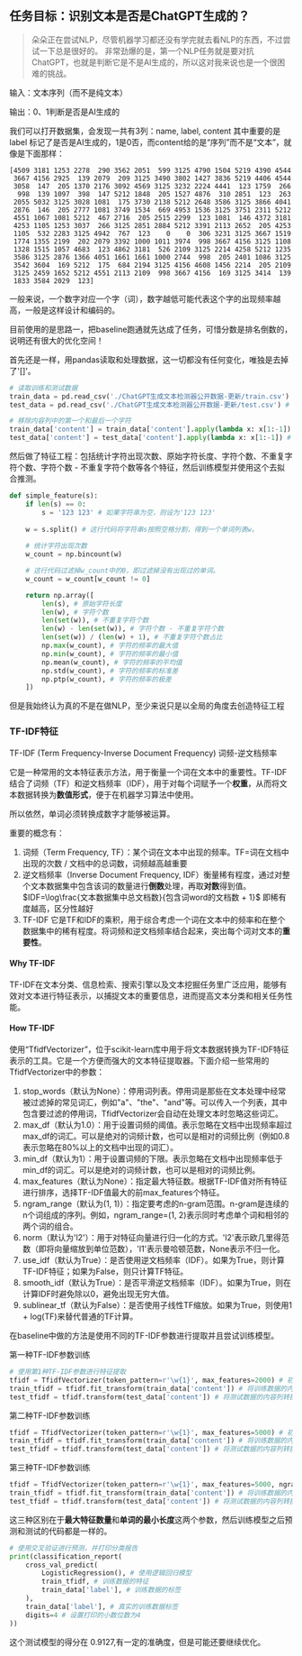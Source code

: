 ## 任务目标：识别文本是否是ChatGPT生成的？

> 朵朵正在尝试NLP，尽管机器学习都还没有学完就去看NLP的东西，不过尝试一下总是很好的。
> 非常劲爆的是，第一个NLP任务就是要对抗ChatGPT，也就是判断它是不是AI生成的，所以这对我来说也是一个很困难的挑战。


输入：文本序列（而不是纯文本）

输出：0、1判断是否是AI生成的

我们可以打开数据集，会发现一共有3列：name, label, content
其中重要的是 label 标记了是否是AI生成的，1是0否，而content给的是“序列”而不是“文本”，就像是下面那样：

```
[4509 3181 1253 2278  290 3562 2051  599 3125 4790 1504 5219 4390 4544
 3667 4156 2925  139 2079  209 3125 3490 3802 1427 3836 5219 4406 4544
 3058  147  205 1370 2176 3092 4569 3125 3232 2224 4441  123 1759  266
  998  139 1097  398  147 5212 1848  205 1527 4876  310 2851  123  263
 2055 5032 3125 3028 1081  175 3730 2138 5212 2648 3586 3125 3866 4041
 2876  146  205 2777 1081 3749 1534  669 4953 1536 3125 3751 2311 5212
 4551 1067 1081 5212  467 2716  205 2515 2299  123 1081  146 4372 3181
 4253 1105 1253 3037  266 3125 2851 2884 5212 3391 2113 2652  205 4253
 1105  532 2283 3125 4942  767  123    0    0  306 3231 3125 3667 1519
 1774 1355 2199  202 2079 3392 1000 1011 3974  998 3667 4156 3125 1108
 1328 1515 1057 4683  123 4862 3181  526 2109 3125 2214 4258 5212 1235
 3586 3125 2876 1366 4051 1661 1661 1000 2744  998  205 2401 1086 3125
 3542 3604  169 5212  175  684 2194 3125 4156 4608 1456 2214  205 2109
 3125 2459 1652 5212 4551 2113 2109  998 3667 4156  169 3125 3414  139
 1833 3584 2029  123]
```

一般来说，一个数字对应一个字（词），数字越低可能代表这个字的出现频率越高，一般是这样设计和编码的。

目前使用的是思路一，把baseline跑通就先达成了任务，可惜分数是排名倒数的，说明还有很大的优化空间！

首先还是一样，用pandas读取和处理数据，这一切都没有任何变化，唯独是去掉了'[]'。

```python
# 读取训练和测试数据
train_data = pd.read_csv('./ChatGPT生成文本检测器公开数据-更新/train.csv') # 读取训练数据
test_data = pd.read_csv('./ChatGPT生成文本检测器公开数据-更新/test.csv') # 读取测试数据

# 移除内容列中的第一个和最后一个字符
train_data['content'] = train_data['content'].apply(lambda x: x[1:-1]) # 移除训练数据中内容列的每个字符串的第一个和最后一个字符
test_data['content'] = test_data['content'].apply(lambda x: x[1:-1]) # 移除测试数据中内容列的每个字符串的第一个和最后一个字符
```

然后做了特征工程：包括统计字符出现次数、原始字符长度、字符个数、不重复字符个数、字符个数 - 不重复字符个数等各个特征，然后训练模型并使用这个去拟合推测。

```python
def simple_feature(s):
    if len(s) == 0:
        s = '123 123' # 如果字符串为空，则设为'123 123'
    
    w = s.split() # 这行代码将字符串s按照空格分割，得到一个单词列表w。
    
    # 统计字符出现次数
    w_count = np.bincount(w)

    # 这行代码过滤掉w_count中的0，即过滤掉没有出现过的单词。
    w_count = w_count[w_count != 0]

    return np.array([
        len(s), # 原始字符长度
        len(w), # 字符个数
        len(set(w)), # 不重复字符个数
        len(w) - len(set(w)), # 字符个数 - 不重复字符个数
        len(set(w)) / (len(w) + 1), # 不重复字符个数占比
        np.max(w_count), # 字符的频率的最大值
        np.min(w_count), # 字符的频率的最小值
        np.mean(w_count), # 字符的频率的平均值
        np.std(w_count), # 字符的频率的标准差
        np.ptp(w_count), # 字符的频率的极差
    ])
```

但是我始终认为真的不是在做NLP，至少来说只是以全局的角度去创造特征工程

### TF-IDF特征

TF-IDF (Term Frequency-Inverse Document Frequency) 词频-逆文档频率

它是一种常用的文本特征表示方法，用于衡量一个词在文本中的重要性。TF-IDF结合了词频（TF）和逆文档频率（IDF），用于对每个词赋予一个**权重**，从而将文本数据转换为**数值形式**，便于在机器学习算法中使用。

所以依然，单词必须转换成数字才能够被运算。

重要的概念有：

1. 词频（Term Frequency, TF）：某个词在文本中出现的频率。TF=词在文档中出现的次数 / 文档中的总词数，词频越高越重要
2. 逆文档频率（Inverse Document Frequency, IDF）衡量稀有程度，通过对整个文本数据集中包含该词的数量进行**倒数**处理，再取**对数**得到值。 $IDF=\log\frac{文本数据集中总文档数}{包含词word的文档数 + 1}$ 即稀有度越高，区分性越好
3. TF-IDF 它是TF和IDF的乘积，用于综合考虑一个词在文本中的频率和在整个数据集中的稀有程度。将词频和逆文档频率结合起来，突出每个词对文本的**重要性**。


#### Why TF-IDF

TF-IDF在文本分类、信息检索、搜索引擎以及文本挖掘任务里广泛应用，能够有效对文本进行特征表示，以捕捉文本的重要信息，进而提高文本分类和相关任务性能。

#### How TF-IDF

使用“TfidfVectorizer”，位于scikit-learn库中用于将文本数据转换为TF-IDF特征表示的工具。它是一个方便而强大的文本特征提取器。下面介绍一些常用的TfidfVectorizer中的参数：

1. stop_words（默认为None）：停用词列表。停用词是那些在文本处理中经常被过滤掉的常见词汇，例如"a"、"the"、"and"等。可以传入一个列表，其中包含要过滤的停用词，TfidfVectorizer会自动在处理文本时忽略这些词汇。
2. max_df（默认为1.0）：用于设置词频的阈值。表示忽略在文档中出现频率超过max_df的词汇。可以是绝对的词频计数，也可以是相对的词频比例（例如0.8表示忽略在80%以上的文档中出现的词汇）。
3. min_df（默认为1）：用于设置词频的下限。表示忽略在文档中出现频率低于min_df的词汇。可以是绝对的词频计数，也可以是相对的词频比例。
4. max_features（默认为None）：指定最大特征数。根据TF-IDF值对所有特征进行排序，选择TF-IDF值最大的前max_features个特征。
5. ngram_range（默认为(1, 1)）：指定要考虑的n-gram范围。n-gram是连续的n个词组成的序列。例如，ngram_range=(1, 2)表示同时考虑单个词和相邻的两个词的组合。
6. norm（默认为'l2'）：用于对特征向量进行归一化的方式。'l2'表示欧几里得范数（即将向量缩放到单位范数），'l1'表示曼哈顿范数，None表示不归一化。
7. use_idf（默认为True）：是否使用逆文档频率（IDF）。如果为True，则计算TF-IDF特征；如果为False，则只计算TF特征。
8. smooth_idf（默认为True）：是否平滑逆文档频率（IDF）。如果为True，则在计算IDF时避免除以0，避免出现无穷大值。
9. sublinear_tf（默认为False）：是否使用子线性TF缩放。如果为True，则使用1 + log(TF)来替代普通的TF计算。

在baseline中做的方法是使用不同的TF-IDF参数进行提取并且尝试训练模型。

第一种TF-IDF参数训练

```python
# 使用第1种TF-IDF参数进行特征提取
tfidf = TfidfVectorizer(token_pattern=r'\w{1}', max_features=2000) # 初始化TF-IDF向量化器，设置单词的最小长度为1，最大特征数量为2000
train_tfidf = tfidf.fit_transform(train_data['content']) # 将训练数据的内容列转换为TF-IDF特征
test_tfidf = tfidf.transform(test_data['content']) # 将测试数据的内容列转换为TF-IDF特征
```

第二种TF-IDF参数训练

```python
tfidf = TfidfVectorizer(token_pattern=r'\w{1}', max_features=5000) # 初始化TF-IDF向量化器，设置单词的最小长度为1，最大特征数量为5000
train_tfidf = tfidf.fit_transform(train_data['content']) # 将训练数据的内容列转换为TF-IDF特征
test_tfidf = tfidf.transform(test_data['content']) # 将测试数据的内容列转换为TF-IDF特征
```

第三种TF-IDF参数训练
```python
tfidf = TfidfVectorizer(token_pattern=r'\w{1}', max_features=5000, ngram_range=(1,2)) # 初始化TF-IDF向量化器，设置单词的最小长度为1，最大特征数量为5000，n-gram范围为1到2
train_tfidf = tfidf.fit_transform(train_data['content']) # 将训练数据的内容列转换为TF-IDF特征
test_tfidf = tfidf.transform(test_data['content']) # 将测试数据的内容列转换为TF-IDF特征
```

这三种区别在于**最大特征数量**和**单词的最小长度**这两个参数，然后训练模型之后预测和测试的代码都是一样的。

```python
# 使用交叉验证进行预测，并打印分类报告
print(classification_report(
    cross_val_predict(
        LogisticRegression(), # 使用逻辑回归模型
        train_tfidf, # 训练数据的特征
        train_data['label'], # 训练数据的标签
    ),
    train_data['label'], # 真实的训练数据标签
    digits=4 # 设置打印的小数位数为4
))
```
这个测试模型的得分在 0.9127,有一定的准确度，但是可能还要继续优化。

